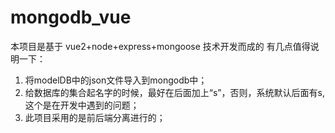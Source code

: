 # mongodb_vue
本项目是基于 vue2+node+express+mongoose 技术开发而成的
有几点值得说明一下：
1. 将modelDB中的json文件导入到mongodb中；
2. 给数据库的集合起名字的时候，最好在后面加上“s”，否则，系统默认后面有s,这个是在开发中遇到的问题；
3. 此项目采用的是前后端分离进行的；

